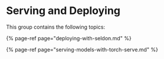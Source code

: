 # Serving and Deploying

This group contains the following topics:

{% page-ref page="deploying-with-seldon.md" %}

{% page-ref page="serving-models-with-torch-serve.md" %}



